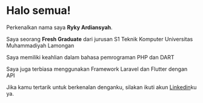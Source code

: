 # Halo semua! 

Perkenalkan nama saya **Ryky Ardiansyah**.<br>

Saya seorang **Fresh Graduate** dari jurusan S1 Teknik Komputer Universitas Muhammadiyah Lamongan<br>

Saya memiliki keahlian dalam bahasa pemrograman PHP dan DART<br>

Saya juga terbiasa menggunakan Framework Laravel dan Flutter dengan API<br>

Jika kamu tertarik untuk berkenalan denganku, silakan ikuti akun [Linkedin](www.linkedin.com/in/ryky-ardiansyah-464475275)ku ya.
